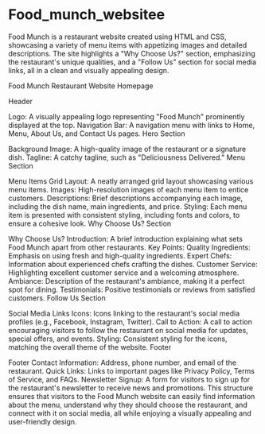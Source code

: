 # Food_munch_websitee
Food Munch is a restaurant website created using HTML and CSS, showcasing a variety of menu items with appetizing images and detailed descriptions. The site highlights a "Why Choose Us?" section, emphasizing the restaurant's unique qualities, and a "Follow Us" section for social media links, all in a clean and visually appealing design.


Food Munch Restaurant Website
Homepage

Header

Logo: A visually appealing logo representing "Food Munch" prominently displayed at the top.
Navigation Bar: A navigation menu with links to Home, Menu, About Us, and Contact Us pages.
Hero Section

Background Image: A high-quality image of the restaurant or a signature dish.
Tagline: A catchy tagline, such as "Deliciousness Delivered."
Menu Section

Menu Items
Grid Layout: A neatly arranged grid layout showcasing various menu items.
Images: High-resolution images of each menu item to entice customers.
Descriptions: Brief descriptions accompanying each image, including the dish name, main ingredients, and price.
Styling: Each menu item is presented with consistent styling, including fonts and colors, to ensure a cohesive look.
Why Choose Us? Section

Why Choose Us?
Introduction: A brief introduction explaining what sets Food Munch apart from other restaurants.
Key Points:
Quality Ingredients: Emphasis on using fresh and high-quality ingredients.
Expert Chefs: Information about experienced chefs crafting the dishes.
Customer Service: Highlighting excellent customer service and a welcoming atmosphere.
Ambiance: Description of the restaurant's ambiance, making it a perfect spot for dining.
Testimonials: Positive testimonials or reviews from satisfied customers.
Follow Us Section

Social Media Links
Icons: Icons linking to the restaurant's social media profiles (e.g., Facebook, Instagram, Twitter).
Call to Action: A call to action encouraging visitors to follow the restaurant on social media for updates, special offers, and events.
Styling: Consistent styling for the icons, matching the overall theme of the website.
Footer

Footer
Contact Information: Address, phone number, and email of the restaurant.
Quick Links: Links to important pages like Privacy Policy, Terms of Service, and FAQs.
Newsletter Signup: A form for visitors to sign up for the restaurant's newsletter to receive news and promotions.
This structure ensures that visitors to the Food Munch website can easily find information about the menu, understand why they should choose the restaurant, and connect with it on social media, all while enjoying a visually appealing and user-friendly design.





